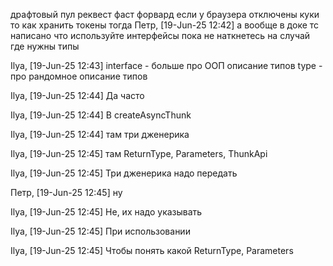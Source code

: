 драфтовый пул реквест
фаст форвард
если у браузера отключены куки то как хранить токены тогда
Петр, [19-Jun-25 12:42]
а вообще в доке тс написано что используйте интерфейсы пока не наткнетесь на случай где нужны типы

Ilya, [19-Jun-25 12:43]
interface - больше про ООП описание типов
type - про рандомное описание типов

Ilya, [19-Jun-25 12:44]
Да часто

Ilya, [19-Jun-25 12:44]
В createAsyncThunk

Ilya, [19-Jun-25 12:44]
там три дженерика

Ilya, [19-Jun-25 12:45]
там ReturnType, Parameters, ThunkApi

Ilya, [19-Jun-25 12:45]
Три дженерика надо передать

Петр, [19-Jun-25 12:45]
ну

Ilya, [19-Jun-25 12:45]
Не, их надо указывать

Ilya, [19-Jun-25 12:45]
При использовании

Ilya, [19-Jun-25 12:45]
Чтобы понять какой ReturnType, Parameters